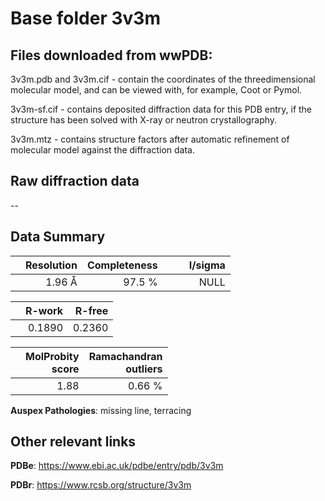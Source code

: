 # Base folder 3v3m

## Files downloaded from wwPDB:

3v3m.pdb and 3v3m.cif - contain the coordinates of the threedimensional molecular model, and can be viewed with, for example, Coot or Pymol.

3v3m-sf.cif - contains deposited diffraction data for this PDB entry, if the structure has been solved with X-ray or neutron crystallography.

3v3m.mtz - contains structure factors after automatic refinement of molecular model against the diffraction data.

## Raw diffraction data

--<br> 

## Data Summary
|   | Resolution | Completeness| I/sigma |
|---|-------------:|----------------:|--------------:|
|   |1.96 Å|97.5  %|<img width=50/>NULL |

|   | **R-work**| **R-free**   
|---|-------------:|----------------:|           
||  0.1890|  0.2360|

|   |**MolProbity<br>score**| **Ramachandran<br>outliers** 
|---|-------------:|----------------:|
||  1.88|  0.66 %|

**Auspex Pathologies**: missing line, terracing

 

## Other relevant links 
**PDBe**:  https://www.ebi.ac.uk/pdbe/entry/pdb/3v3m
 
**PDBr**: https://www.rcsb.org/structure/3v3m 

